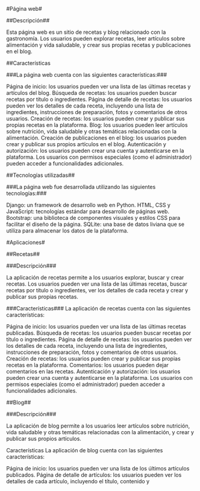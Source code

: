 #Página web#

##Descripción##

Esta página web es un sitio de recetas y blog relacionado con la gastronomía. Los usuarios pueden explorar recetas, leer artículos sobre alimentación y vida saludable, y crear sus propias recetas y publicaciones en el blog.

##Características

###La página web cuenta con las siguientes características:###

Página de inicio: los usuarios pueden ver una lista de las últimas recetas y artículos del blog.
Búsqueda de recetas: los usuarios pueden buscar recetas por título o ingredientes.
Página de detalle de recetas: los usuarios pueden ver los detalles de cada receta, incluyendo una lista de ingredientes, instrucciones de preparación, fotos y comentarios de otros usuarios.
Creación de recetas: los usuarios pueden crear y publicar sus propias recetas en la plataforma.
Blog: los usuarios pueden leer artículos sobre nutrición, vida saludable y otras temáticas relacionadas con la alimentación.
Creación de publicaciones en el blog: los usuarios pueden crear y publicar sus propios artículos en el blog.
Autenticación y autorización: los usuarios pueden crear una cuenta y autenticarse en la plataforma. Los usuarios con permisos especiales (como el administrador) pueden acceder a funcionalidades adicionales.

##Tecnologías utilizadas##

###La página web fue desarrollada utilizando las siguientes tecnologías:###

Django: un framework de desarrollo web en Python.
HTML, CSS y JavaScript: tecnologías estándar para desarrollo de páginas web.
Bootstrap: una biblioteca de componentes visuales y estilos CSS para facilitar el diseño de la página.
SQLite: una base de datos liviana que se utiliza para almacenar los datos de la plataforma.

#Aplicaciones#

##Recetas##

###Descripción###

La aplicación de recetas permite a los usuarios explorar, buscar y crear recetas. Los usuarios pueden ver una lista de las últimas recetas, buscar recetas por título o ingredientes, ver los detalles de cada receta y crear y publicar sus propias recetas.


###Características###
La aplicación de recetas cuenta con las siguientes características:

Página de inicio: los usuarios pueden ver una lista de las últimas recetas publicadas.
Búsqueda de recetas: los usuarios pueden buscar recetas por título o ingredientes.
Página de detalle de recetas: los usuarios pueden ver los detalles de cada receta, incluyendo una lista de ingredientes, instrucciones de preparación, fotos y comentarios de otros usuarios.
Creación de recetas: los usuarios pueden crear y publicar sus propias recetas en la plataforma.
Comentarios: los usuarios pueden dejar comentarios en las recetas.
Autenticación y autorización: los usuarios pueden crear una cuenta y autenticarse en la plataforma. Los usuarios con permisos especiales (como el administrador) pueden acceder a funcionalidades adicionales.

##Blog##

###Descripción###

La aplicación de blog permite a los usuarios leer artículos sobre nutrición, vida saludable y otras temáticas relacionadas con la alimentación, y crear y publicar sus propios artículos.

Características
La aplicación de blog cuenta con las siguientes características:

Página de inicio: los usuarios pueden ver una lista de los últimos artículos publicados.
Página de detalle de artículos: los usuarios pueden ver los detalles de cada artículo, incluyendo el título, contenido y
